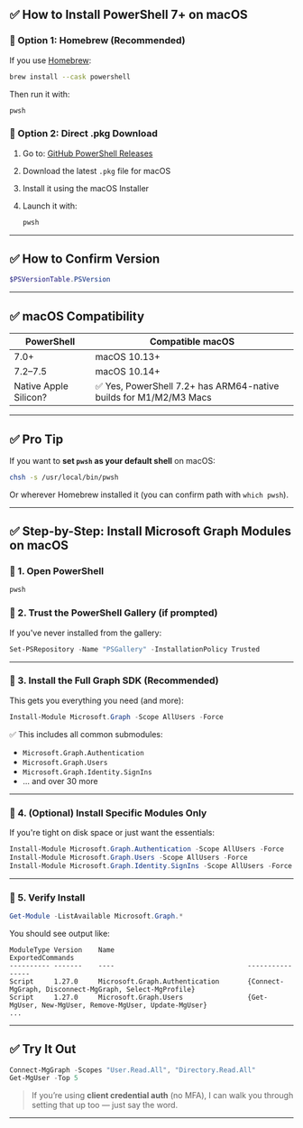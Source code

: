 ## ✅ How to Install PowerShell 7+ on macOS

### 🔹 Option 1: **Homebrew (Recommended)**

If you use [Homebrew](https://brew.sh):

```bash
brew install --cask powershell
```

Then run it with:

```bash
pwsh
```

### 🔹 Option 2: **Direct .pkg Download**

1. Go to: [GitHub PowerShell Releases](https://github.com/PowerShell/PowerShell/releases)
2. Download the latest `.pkg` file for macOS
3. Install it using the macOS Installer
4. Launch it with:

   ```bash
   pwsh
   ```

---

## ✅ How to Confirm Version

```powershell
$PSVersionTable.PSVersion
```

---

## ✅ macOS Compatibility

| PowerShell            | Compatible macOS                                                 |
| --------------------- | ---------------------------------------------------------------- |
| 7.0+                  | macOS 10.13+                                                     |
| 7.2–7.5               | macOS 10.14+                                                     |
| Native Apple Silicon? | ✅ Yes, PowerShell 7.2+ has ARM64-native builds for M1/M2/M3 Macs |

---

## ✅ Pro Tip

If you want to **set `pwsh` as your default shell** on macOS:

```bash
chsh -s /usr/local/bin/pwsh
```

Or wherever Homebrew installed it (you can confirm path with `which pwsh`).

---

## ✅ Step-by-Step: Install Microsoft Graph Modules on macOS

### 🔹 1. Open PowerShell

```bash
pwsh
```

### 🔹 2. Trust the PowerShell Gallery (if prompted)

If you've never installed from the gallery:

```powershell
Set-PSRepository -Name "PSGallery" -InstallationPolicy Trusted
```

---

### 🔹 3. Install the Full Graph SDK (Recommended)

This gets you everything you need (and more):

```powershell
Install-Module Microsoft.Graph -Scope AllUsers -Force
```

✅ This includes all common submodules:

* `Microsoft.Graph.Authentication`
* `Microsoft.Graph.Users`
* `Microsoft.Graph.Identity.SignIns`
* ... and over 30 more

---

### 🔹 4. (Optional) Install Specific Modules Only

If you're tight on disk space or just want the essentials:

```powershell
Install-Module Microsoft.Graph.Authentication -Scope AllUsers -Force
Install-Module Microsoft.Graph.Users -Scope AllUsers -Force
Install-Module Microsoft.Graph.Identity.SignIns -Scope AllUsers -Force
```

---

### 🔹 5. Verify Install

```powershell
Get-Module -ListAvailable Microsoft.Graph.*
```

You should see output like:

```
ModuleType Version    Name                                 ExportedCommands
---------- -------    ----                                 ----------------
Script     1.27.0     Microsoft.Graph.Authentication       {Connect-MgGraph, Disconnect-MgGraph, Select-MgProfile}
Script     1.27.0     Microsoft.Graph.Users                {Get-MgUser, New-MgUser, Remove-MgUser, Update-MgUser}
...
```

---

## ✅ Try It Out

```powershell
Connect-MgGraph -Scopes "User.Read.All", "Directory.Read.All"
Get-MgUser -Top 5
```

> If you’re using **client credential auth** (no MFA), I can walk you through setting that up too — just say the word.

---
